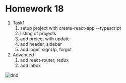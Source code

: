 # Homework 18
1. Task1
   1. setup project with create-react-app --typescript
   2. listing of projects
   3. add project with update
   4. add header, sidebar
   5. add login, signUp, forgot 
2. Advanced
   1. add react-router, redux
   2. add inbox 
   
![dnd](https://user-images.githubusercontent.com/51996182/75355438-29b1d080-58b7-11ea-94f9-387cbb04adb7.gif)
